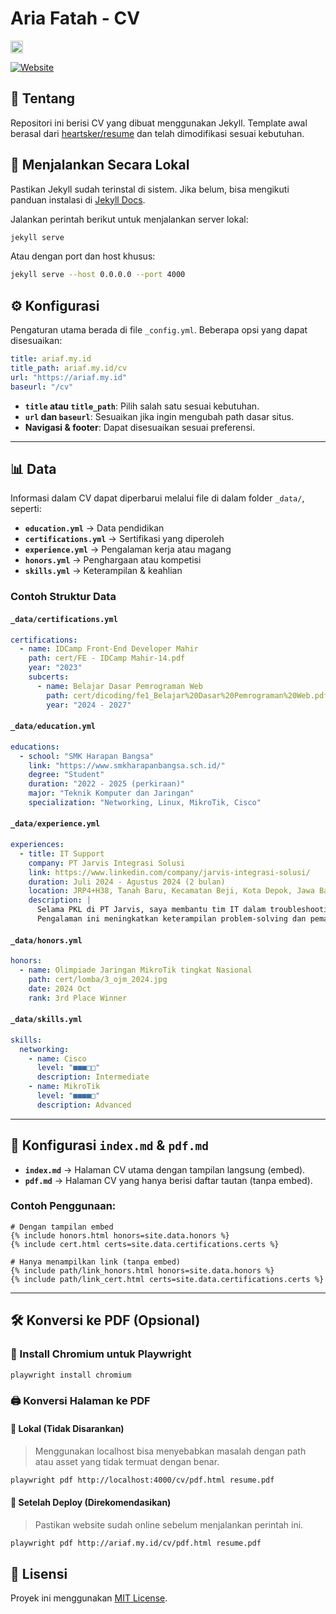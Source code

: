 # Aria Fatah - CV

<a href="https://jekyll-themes.com/ariafatah0711/cv">
  <img
    src="https://img.shields.io/badge/featured%20on-JT-red.svg"
    height="20"
    alt="Jekyll Themes Shield"
  />
</a>

[![Website](https://img.shields.io/badge/Website-ariaf.my.id-blue)](https://ariaf.my.id/cv)

## 📌 Tentang
Repositori ini berisi CV yang dibuat menggunakan Jekyll. Template awal berasal dari [heartsker/resume](https://github.com/heartsker/resume) dan telah dimodifikasi sesuai kebutuhan.

## 🚀 Menjalankan Secara Lokal
Pastikan Jekyll sudah terinstal di sistem. Jika belum, bisa mengikuti panduan instalasi di [Jekyll Docs](https://jekyllrb.com/docs/installation/).

Jalankan perintah berikut untuk menjalankan server lokal:
```bash
jekyll serve
```
Atau dengan port dan host khusus:
```bash
jekyll serve --host 0.0.0.0 --port 4000
```

## ⚙️ Konfigurasi  
Pengaturan utama berada di file `_config.yml`. Beberapa opsi yang dapat disesuaikan:  

```yaml
title: ariaf.my.id
title_path: ariaf.my.id/cv
url: "https://ariaf.my.id"
baseurl: "/cv"
```  

- **`title` atau `title_path`**: Pilih salah satu sesuai kebutuhan.  
- **`url` dan `baseurl`**: Sesuaikan jika ingin mengubah path dasar situs.  
- **Navigasi & footer**: Dapat disesuaikan sesuai preferensi.  

---

## 📊 Data  
Informasi dalam CV dapat diperbarui melalui file di dalam folder `_data/`, seperti:  

- **`education.yml`** → Data pendidikan  
- **`certifications.yml`** → Sertifikasi yang diperoleh  
- **`experience.yml`** → Pengalaman kerja atau magang  
- **`honors.yml`** → Penghargaan atau kompetisi  
- **`skills.yml`** → Keterampilan & keahlian  

### Contoh Struktur Data  

#### `_data/certifications.yml`  
```yaml
certifications:
  - name: IDCamp Front-End Developer Mahir
    path: cert/FE - IDCamp Mahir-14.pdf
    year: "2023"
    subcerts:
      - name: Belajar Dasar Pemrograman Web
        path: cert/dicoding/fe1_Belajar%20Dasar%20Pemrograman%20Web.pdf
        year: "2024 - 2027"
```

#### `_data/education.yml`  
```yaml
educations:
  - school: "SMK Harapan Bangsa"
    link: "https://www.smkharapanbangsa.sch.id/"
    degree: "Student"
    duration: "2022 - 2025 (perkiraan)"
    major: "Teknik Komputer dan Jaringan"
    specialization: "Networking, Linux, MikroTik, Cisco"
```

#### `_data/experience.yml`  
```yaml
experiences:
  - title: IT Support
    company: PT Jarvis Integrasi Solusi
    link: https://www.linkedin.com/company/jarvis-integrasi-solusi/
    duration: Juli 2024 - Agustus 2024 (2 bulan)
    location: JRP4+H38, Tanah Baru, Kecamatan Beji, Kota Depok, Jawa Barat 16426
    description: |
      Selama PKL di PT Jarvis, saya membantu tim IT dalam troubleshooting, instalasi sistem, dukungan pengguna, dan pemeliharaan jaringan.  
      Pengalaman ini meningkatkan keterampilan problem-solving dan pemahaman peran IT Support.
```

#### `_data/honors.yml`  
```yaml
honors:
  - name: Olimpiade Jaringan MikroTik tingkat Nasional
    path: cert/lomba/3_ojm_2024.jpg
    date: 2024 Oct
    rank: 3rd Place Winner
```

#### `_data/skills.yml`  
```yaml
skills:
  networking:
    - name: Cisco
      level: "■■■□□"
      description: Intermediate
    - name: MikroTik
      level: "■■■■□"
      description: Advanced
```

---

## 📄 Konfigurasi `index.md` & `pdf.md`  

- **`index.md`** → Halaman CV utama dengan tampilan langsung (embed).  
- **`pdf.md`** → Halaman CV yang hanya berisi daftar tautan (tanpa embed).  

### **Contoh Penggunaan:**  
```liquid
# Dengan tampilan embed
{% include honors.html honors=site.data.honors %}
{% include cert.html certs=site.data.certifications.certs %}

# Hanya menampilkan link (tanpa embed)
{% include path/link_honors.html honors=site.data.honors %}
{% include path/link_cert.html certs=site.data.certifications.certs %}
```

---

## 🛠️ Konversi ke PDF (Opsional)
### 👅 Install Chromium untuk Playwright
```bash
playwright install chromium
```

### 🖨️ Konversi Halaman ke PDF
#### 🔹 **Lokal (Tidak Disarankan)**
> Menggunakan localhost bisa menyebabkan masalah dengan path atau asset yang tidak termuat dengan benar.
```bash
playwright pdf http://localhost:4000/cv/pdf.html resume.pdf
```

#### 🔹 **Setelah Deploy (Direkomendasikan)**
> Pastikan website sudah online sebelum menjalankan perintah ini.
```bash
playwright pdf http://ariaf.my.id/cv/pdf.html resume.pdf
```

## 📄 Lisensi
Proyek ini menggunakan [MIT License](https://github.com/heartsker/resume/blob/gh-pages/LICENSE).

